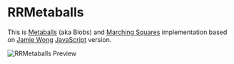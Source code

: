RRMetaballs
=============

This is [Metaballs](http://en.wikipedia.org/wiki/Metaballs) (aka Blobs) and [Marching Squares](http://en.wikipedia.org/wiki/Marching_squares) implementation based on [Jamie Wong](http://jamie-wong.com/2014/08/19/metaballs-and-marching-squares/) [JavaScript](http://en.wikipedia.org/wiki/JavaScript) version.

![RRMetaballs Preview](https://cloud.githubusercontent.com/assets/1027187/5104516/bc896efc-6fda-11e4-8c55-4c80c82b7acc.gif)
